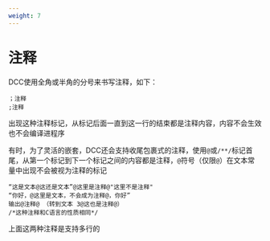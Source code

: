 ```yaml
---
weight: 7
---
```


# 注释

DCC使用全角或半角的分号来书写注释，如下：

```DCC
；注释
;注释
```

出现这种注释标记，从标记后面一直到这一行的结束都是注释内容，内容不会生效也不会编译进程序

有时，为了灵活的嵌套，DCC还会支持收尾包裹式的注释，使用`@`或`/**/`标记首尾，从第一个标记到下一个标记之间的内容都是注释，`@`符号（仅限`@`）在文本常量中出现不会被视为注释的标记

```DCC
“这是文本@这还是文本”@这里是注释@"这里不是注释"
“你好，@这里是文本，不会成为注释@，你好”
输出@注释@ （转到文本 3@这也是注释@）
/*这种注释和C语言的性质相同*/
```

上面这两种注释是支持多行的